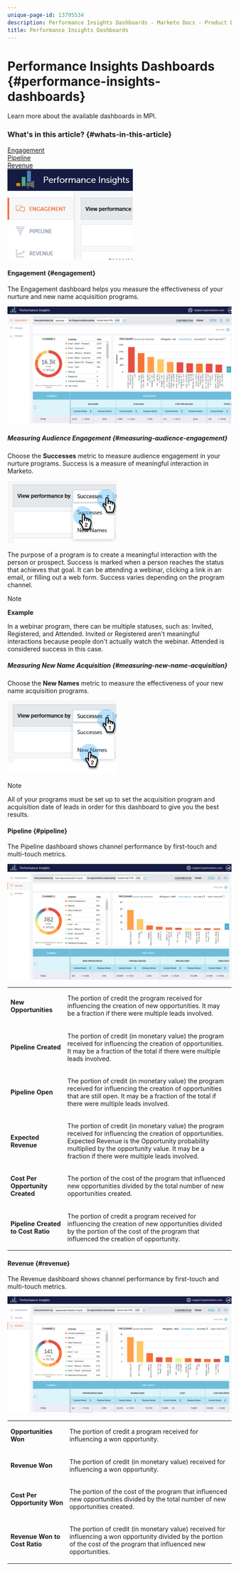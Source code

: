 ```yaml
---
unique-page-id: 13795534
description: Performance Insights Dashboards - Marketo Docs - Product Documentation
title: Performance Insights Dashboards
---
```


# Performance Insights Dashboards {#performance-insights-dashboards}

Learn more about the available dashboards in MPI.

### What's in this article? {#whats-in-this-article}

[Engagement](#engagement)  
[Pipeline](#pipeline)  
[Revenue](#revenue)  
![](assets/1-4.png)

#### Engagement {#engagement}

The Engagement dashboard helps you measure the effectiveness of your nurture and new name acquisition programs.

![](assets/two-3.png)

##### Measuring Audience Engagement {#measuring-audience-engagement}

Choose the **Successes** metric to measure audience engagement in your nurture programs. Success is a measure of meaningful interaction in Marketo.

![](assets/3-4.png)

The purpose of a program is to create a meaningful interaction with the person or prospect. Success is marked when a person reaches the status that achieves that goal. It can be attending a webinar, clicking a link in an email, or filling out a web form. Success varies depending on the program channel.

>[!NOTE]
>
>**Example**
>
>In a webinar program, there can be multiple statuses, such as: Invited, Registered, and Attended. Invited or Registered aren't meaningful interactions because people don't actually watch the webinar. Attended is considered success in this case.

##### Measuring New Name Acquisition {#measuring-new-name-acquisition}

Choose the **New Names** metric to measure the effectiveness of your new name acquisition programs.

![](assets/4-3.png)

>[!NOTE]
>
>All of your programs must be set up to set the acquisition program and acquisition date of leads in order for this dashboard to give you the best results.

#### Pipeline {#pipeline}

The Pipeline dashboard shows channel performance by first-touch and multi-touch metrics.

![](assets/five-1.png)

<table> 
 <tbody> 
  <tr> 
   <td><p><strong>New Opportunities</strong></p></td> 
   <td><p>The portion of credit the program received for influencing the creation of new opportunities. It may be a fraction if there were multiple leads involved.</p></td> 
  </tr> 
  <tr> 
   <td><p><strong>Pipeline Created</strong></p></td> 
   <td><p>The portion of credit (in monetary value) the program received for influencing the creation of opportunities. It may be a fraction of the total if there were multiple leads involved.</p></td> 
  </tr> 
  <tr> 
   <td><p><strong>Pipeline Open</strong></p></td> 
   <td><p>The portion of credit (in monetary value) the program received for influencing the creation of opportunities that are still open. It may be a fraction of the total if there were multiple leads involved.</p></td> 
  </tr> 
  <tr> 
   <td><p><strong>Expected Revenue</strong></p></td> 
   <td><p>The portion of credit (in monetary value) the program received for influencing the creation of opportunities. Expected Revenue is the Opportunity probability multiplied by the opportunity value. It may be a fraction if there were multiple leads involved.</p></td> 
  </tr> 
  <tr> 
   <td><p><strong>Cost Per Opportunity Created</strong></p></td> 
   <td><p>The portion of the cost of the program that influenced new opportunities divided by the total number of new opportunities created.</p></td> 
  </tr> 
  <tr> 
   <td><p><strong>Pipeline Created to Cost Ratio</strong></p></td> 
   <td><p>The portion of credit a program received for influencing the creation of new opportunities divided by the portion of the cost of the program that influenced the creation of opportunity.</p></td> 
  </tr> 
 </tbody> 
</table>

#### Revenue {#revenue}

The Revenue dashboard shows channel performance by first-touch and multi-touch metrics.

![](assets/six-1.png)

<table> 
 <tbody> 
  <tr> 
   <td><p><strong>Opportunities Won</strong></p></td> 
   <td><p>The portion of credit a program received for influencing a won opportunity.</p></td> 
  </tr> 
  <tr> 
   <td><p><strong>Revenue Won</strong></p></td> 
   <td><p>The portion of credit (in monetary value) received for influencing a won opportunity.</p></td> 
  </tr> 
  <tr> 
   <td><p><strong>Cost Per Opportunity Won</strong></p></td> 
   <td><p>The portion of the cost of the program that influenced new opportunities divided by the total number of new opportunities created.</p></td> 
  </tr> 
  <tr> 
   <td><p><strong>Revenue Won to Cost Ratio</strong></p></td> 
   <td><p>The portion of credit (in monetary value) received for influencing a won opportunity divided by the portion of the cost of the program that influenced new opportunities.</p></td> 
  </tr> 
 </tbody> 
</table>

